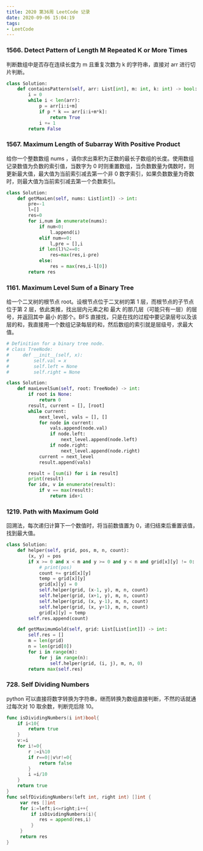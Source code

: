 ```yaml
---
title: 2020 第36周 LeetCode 记录
date: 2020-09-06 15:04:19
tags:
- LeetCode
---
```


### 1566. Detect Pattern of Length M Repeated K or More Times

判断数组中是否存在连续长度为 m 且重复次数为 k 的字符串，直接对 arr 进行切片判断。

```python
class Solution:
    def containsPattern(self, arr: List[int], m: int, k: int) -> bool:
        i = 0
        while i < len(arr):
            p = arr[i:i+m]
            if p * k == arr[i:i+m*k]:
                return True
            i += 1
        return False
```

### 1567. Maximum Length of Subarray With Positive Product

给你一个整数数组 nums ，请你求出乘积为正数的最长子数组的长度。使用数组记录数值为负数的索引值，当数字为 0 时则重置数组，当负数数量为偶数时，则更新最大值，最大值为当前索引减去第一个非 0 数字索引，如果负数数量为奇数时，则最大值为当前索引减去第一个负数索引。


```python
class Solution:
    def getMaxLen(self, nums: List[int]) -> int:
        pre=-1
        l=[]
        res=0
        for i,num in enumerate(nums):
            if num<0:
                l.append(i)
            elif num==0:
                l,pre = [],i
            if len(l)%2==0:
                res=max(res,i-pre)
            else:
                res = max(res,i-l[0])
        return res
```


### 1161. Maximum Level Sum of a Binary Tree


给一个二叉树的根节点 root。设根节点位于二叉树的第 1 层，而根节点的子节点位于第 2 层，依此类推，找出层内元素之和 最大 的那几层（可能只有一层）的层号，并返回其中 最小 的那个。BFS 直接找，只是在找的过程中要记录层号以及该层的和，我直接用一个数组记录每层的和，然后数组的索引就是层级号，求最大值。

```python
# Definition for a binary tree node.
# class TreeNode:
#     def __init__(self, x):
#         self.val = x
#         self.left = None
#         self.right = None

class Solution:
    def maxLevelSum(self, root: TreeNode) -> int:
        if root is None:
            return 0
        result, current = [], [root]
        while current:
            next_level, vals = [], []
            for node in current:
                vals.append(node.val)
                if node.left:
                    next_level.append(node.left)
                if node.right:
                    next_level.append(node.right)
            current = next_level
            result.append(vals)

        result = [sum(i) for i in result]
        print(result)
        for idx, v in enumerate(result):
            if v == max(result):
                return idx+1

```


### 1219. Path with Maximum Gold

回溯法，每次递归计算下一个数值时，将当前数值置为 0，递归结束后重置该值，找到最大值。

```python
class Solution:
    def helper(self, grid, pos, m, n, count):
        (x, y) = pos
        if x >= 0 and x < m and y >= 0 and y < n and grid[x][y] != 0:
            # print(pos)
            count += grid[x][y]
            temp = grid[x][y]
            grid[x][y] = 0
            self.helper(grid, (x-1, y), m, n, count)
            self.helper(grid, (x+1, y), m, n, count)
            self.helper(grid, (x, y-1), m, n, count)
            self.helper(grid, (x, y+1), m, n, count)
            grid[x][y] = temp
        self.res.append(count)

    def getMaximumGold(self, grid: List[List[int]]) -> int:
        self.res = []
        m = len(grid)
        n = len(grid[0])
        for i in range(m):
            for j in range(n):
                self.helper(grid, (i, j), m, n, 0)
        return max(self.res)
```


### 728. Self Dividing Numbers

python 可以直接将数字转换为字符串，继而转换为数组直接判断，不然的话就通过每次对 10 取余数，判断完后除 10。

```go
func isDividingNumbers(i int)bool{
	if i<10{
		return true
	}
	v:=i
	for i!=0{
		r :=i%10
		if r==0||v%r!=0{
			return false
		}
		i =i/10
	}
	return true
}
func selfDividingNumbers(left int, right int) []int {
	 var res []int
     for i:=left;i<=right;i++{
		 if isDividingNumbers(i){
		 	res = append(res,i)
		 }
	 }
	 return res
}


```